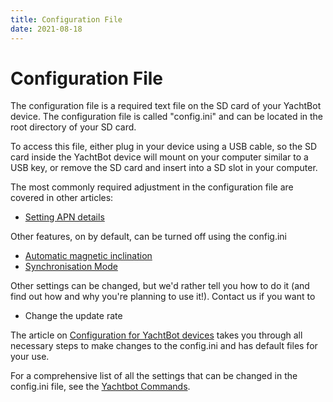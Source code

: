 ```yaml
---
title: Configuration File
date: 2021-08-18
---
```


# Configuration File

The configuration file is a required text file on the SD card of your YachtBot device. The configuration file is called "config.ini" and can be located in the root directory of your SD card.

To access this file, either plug in your device using a USB cable, so the SD card inside the YachtBot device will mount on your computer similar to a USB key, or remove the SD card and insert into a SD slot in your computer.

The most commonly required adjustment in the configuration file are covered in other articles:

- [Setting APN details](../../YachtBot%20Products/YachtBot%20product%20family%20fundamentals/SIM%20data%20settings.md)

Other features, on by default, can be turned off using the config.ini

- [Automatic magnetic inclination](../../YachtBot%20Products/Deprecated%20articles/Automatic%20magnetic%20inclination.md)
- [Synchronisation Mode](../../YachtBot%20Products/YachtBot%20product%20family%20fundamentals/Synchronisation%20Mode.md)

Other settings can be changed, but we'd rather tell you how to do it (and find out how and why you're planning to use it!). Contact us if you want to

- Change the update rate

The article on [Configuration for YachtBot devices](../../YachtBot%20Products/YachtBot%20product%20family%20fundamentals/Making%20configuration%20changes%20on%20YachtBot%20devices.md) takes you through all necessary steps to make changes to the config.ini and has default files for your use.

For a comprehensive list of all the settings that can be changed in the config.ini file, see the [Yachtbot Commands](https://igtimi.github.io/yachtbot-docs/modules.html).